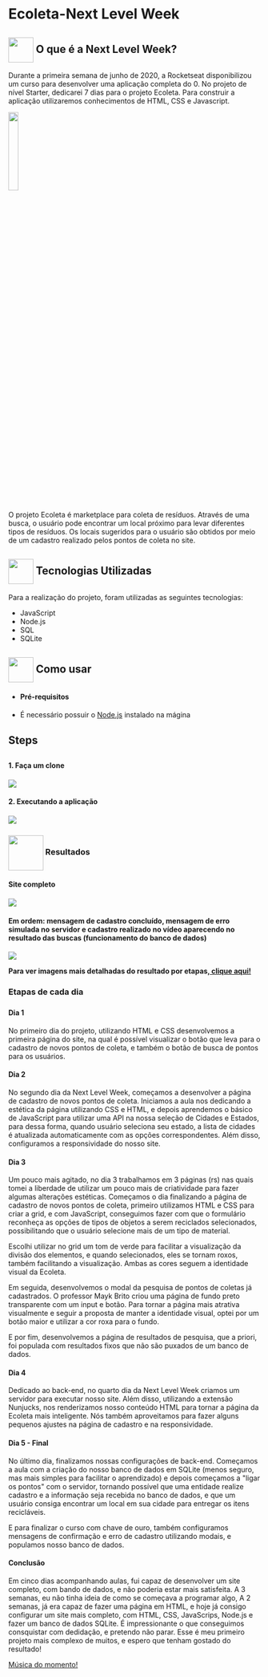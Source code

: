 # Ecoleta-Next Level Week
<h2> <img src= "https://img.icons8.com/plasticine/2x/rocket.png" width="50px" height="50px" align="center"/>   O que é a Next Level Week? </h2>
  <p> Durante a primeira semana de junho de 2020, a Rocketseat disponibilizou um curso para desenvolver uma aplicação completa do 0. No projeto de nível Starter, dedicarei 7 dias para o projeto Ecoleta. Para construir a aplicação utilizaremos conhecimentos de HTML, CSS e Javascript. </p>
  
 <img src = https://github.com/mjulialobo/Next-Level-Week/blob/master/public/extras-aula-1/icones/logo.svg width="20% " align="center">
  <p> O projeto Ecoleta é marketplace para coleta de resíduos. Através de uma busca, o usuário pode encontrar um local próximo para levar diferentes tipos de resíduos. Os locais sugeridos para o usuário são obtidos por meio de um cadastro realizado pelos pontos de coleta no site. </p>
 
<h2> <img src = "https://cdn3.iconfinder.com/data/icons/chat-bot-emoji-blue-filled-color/300/14134081Untitled-3-512.png" width="50px" height="50px" align="center"/> Tecnologias Utilizadas </h2>
<p> Para a realização do projeto, foram utilizadas as seguintes tecnologias:
<ul> <li> JavaScript </li>
<li> Node.js </li>
<li> SQL </li>
<li> SQLite </li> </ul> </p>

<h2> <img src="https://i.dlpng.com/static/png/6577858_preview.png" width="50px" align="center"/> Como usar </h2>
<p> <ul> <li> <h4> Pré-requisitos <h4> </li> </ul>
  <ul style= circle> <li> É necessário possuir o <a href="https://nodejs.org/en/">Node.js</a> instalado na mágina </li> </ul>
   
<h2> Steps <h2>
<h4> 1. Faça um clone <h4>
<img src = "https://user-images.githubusercontent.com/65983895/83829879-4af63a00-a6ba-11ea-88a4-8b9bb15c9b8a.PNG"> <br>


<h4> 2. Executando a aplicação <h4>
<img src = "https://user-images.githubusercontent.com/65983895/83831242-5dbe3e00-a6bd-11ea-97a6-696ee2ce2ed0.png">



<h3> <img src="https://static-cdn.jtvnw.net/jtv_user_pictures/hackerman__-profile_image-ab897011d7c7bb16-300x300.jpeg" width="70px" height="70px" align="center"/> Resultados </h3>

<h4> Site completo <h4>
 <img src ="https://user-images.githubusercontent.com/65983895/83935229-1784df80-a78e-11ea-9e64-97bb3c29836e.gif"">
  
<h4> Em ordem: mensagem de cadastro concluído, mensagem de erro simulada no servidor e cadastro realizado no vídeo aparecendo no resultado das buscas (funcionamento do banco de dados) <h4>
 <img src = "https://user-images.githubusercontent.com/65983895/83934858-033ee380-a78a-11ea-86ea-b2b50f876854.gif">
                                                                                                          
 <p> Para ver imagens mais detalhadas do resultado por etapas,<a href="https://github.com/mjulialobo/Next-Level-Week/tree/master/imagesfinal"> clique aqui!</a></p>
 
 
 
 
 <h3> Etapas de cada dia<h3>
 <h4> Dia 1 </h4>
  <p> No primeiro dia do projeto, utilizando HTML e CSS desenvolvemos a primeira página do site, na qual é possível visualizar o botão que leva para o cadastro de novos pontos de coleta, e também o botão de busca de pontos para os usuários. </p>
  
   <h4> Dia 2 </h4>
  <p> No segundo dia da Next Level Week, começamos a desenvolver a página de cadastro de novos pontos de coleta. Iniciamos a aula nos dedicando a estética da página utilizando CSS e HTML, e depois aprendemos o básico de JavaScript para utilizar uma API na nossa seleção de Cidades e Estados, para dessa forma, quando usuário seleciona seu estado, a lista de cidades é atualizada automaticamente com as opções correspondentes. Além disso, configuramos a responsividade do nosso site. </p>
  
 <h4> Dia 3 </h4>
  <p> Um pouco mais agitado, no dia 3 trabalhamos em 3 páginas (rs) nas quais tomei a liberdade de utilizar um pouco mais de criatividade para fazer algumas alterações estéticas. Começamos o dia finalizando a página de cadastro de novos pontos de coleta, primeiro utilizamos HTML e CSS para criar a grid, e com JavaScript, conseguimos fazer com que o formulário reconheça as opções de tipos de objetos a serem reciclados selecionados, possibilitando que o usuário selecione mais de um tipo de material. </p>
  <p> Escolhi utilizar no grid um tom de verde para facilitar a visualização da divisão dos elementos, e quando selecionados, eles se tornam roxos, também facilitando a visualização. Ambas as cores seguem a identidade visual da Ecoleta. </p>
 
  <p> Em seguida, desenvolvemos o modal da pesquisa de pontos de coletas já cadastrados. O professor Mayk Brito criou uma página de fundo preto transparente com um input e botão. Para tornar a página mais atrativa visualmente e seguir a proposta de manter a identidade visual, optei por um botão maior e utilizar a cor roxa para o fundo.  </p>
   
 <p> E por fim, desenvolvemos a página de resultados de pesquisa, que a priori, foi populada com resultados fixos que não são puxados de um banco de dados.</p>
   
 <h4> Dia 4 </h4>
 <p> Dedicado ao back-end, no quarto dia da Next Level Week criamos um servidor para executar nosso site. Além disso, utilizando a extensão Nunjucks, nos renderizamos nosso conteúdo HTML para tornar a página da Ecoleta mais inteligente. Nós também aproveitamos para fazer alguns pequenos ajustes na página de cadastro e na responsividade. </p>
 
<h4> Dia 5 - Final </h4>
 <p> No último dia, finalizamos nossas configurações de back-end. Começamos a aula com a criação do nosso banco de dados em SQLite (menos seguro, mas mais simples para facilitar o aprendizado) e depois começamos a "ligar os pontos" com o servidor, tornando possível que uma entidade realize cadastro e a informação seja recebida no banco de dados, e que um usuário consiga encontrar um local em sua cidade para entregar os itens recicláveis. </p>
 <p> E para finalizar o curso com chave de ouro, também configuramos mensagens de confirmação e erro de cadastro utilizando modais, e populamos nosso banco de dados. </p>
 <h4> Conclusão </h4>
 <p> Em cinco dias acompanhando aulas, fui capaz de desenvolver um site completo, com bando de dados, e não poderia estar mais satisfeita. A 3 semanas, eu não tinha ideia de como se começava a programar algo, A 2 semanas, já era capaz de fazer uma página em HTML, e hoje já consigo configurar um site mais completo, com HTML, CSS, JavaScrips, Node.js e fazer um banco de dados SQLite. É impressionante o que conseguimos consquistar com dedidação, e pretendo não parar. Esse é meu primeiro projeto mais complexo de muitos, e espero que tenham gostado do resultado!  </p>

<a href="https://www.youtube.com/watch?v=KXw8CRapg7k">Música do momento!</a> 
 
